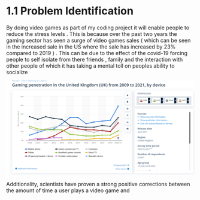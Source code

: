 # 1.1 Problem Identification

By doing video games as part of my coding project it will enable people to reduce the stress levels . This is because over the past two years the gaming sector has seen a surge of video games sales ( which can be seen in the increased sale in the US where the sale has increased by 23% compared to 2019 ) . This can be due to the effect of the covid-19 forcing people to self isolate from there friends , family and the interaction with other people of which it has taking a mental toll on peoples ability to socialize

![this is image shows the increase in gaming penetration in the uk market this a piece of supporting evidence to my claim that people in the uk found new ways to entertainment  them self thought playing gaming in which this is image display the increase the game playing from 2019- 2021 ](../.gitbook/assets/image.png)



Additionality, scientists  have proven  a strong positive corrections between the amount of time a user plays a video game and&#x20;
